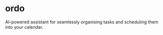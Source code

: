 # ordo
AI-powered assistant for seamlessly organising tasks and scheduling them into your calendar.
